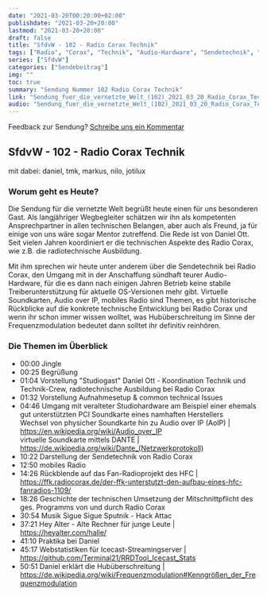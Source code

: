 ```yaml
---
date: "2021-03-20T00:20:00+02:00"
publishdate: "2021-03-20+20:00"
lastmod: "2021-03-20+20:00"
draft: false
title: "SfdvW - 102 - Radio Corax Technik"
tags: ["Radio", "Corax", "Technik", "Audio-Hardware", "Sendetechnik", "Hubüberschreitung"]
series: ["SfdvW"]
categories: ["Sendebeitrag"]
img: ""
toc: true
summary: "Sendung Nummer 102 Radio Corax Technik"
link: "Sendung_fuer_die_vernetzte_Welt_(102)_2021_03_20_Radio_Corax_Technik.mp3"
audio: "Sendung_fuer_die_vernetzte_Welt_(102)_2021_03_20_Radio_Corax_Technik.mp3"
---
```


<div align="center" id="example"></div>
<script src="https://cdn.podlove.org/web-player/embed.js"></script>

Feedback zur Sendung?
[Schreibe uns ein Kommentar](mailto:SfdvW@radiocorax.de)

## SfdvW - 102 - Radio Corax Technik
mit dabei: daniel, tmk, markus, nilo, jotilux

### Worum geht es Heute?
Die Sendung für die vernetzte Welt begrüßt heute einen für uns besonderen Gast. Als langjähriger Wegbegleiter schätzen wir ihn als kompetenten Ansprechpartner in allen technischen Belangen, aber auch als Freund, ja für einige von uns wäre sogar Mentor zutreffend. Die Rede ist von Daniel Ott. Seit vielen Jahren koordiniert er die technischen Aspekte des Radio Corax, wie z.B. die radiotechnische Ausbildung.

Mit ihm sprechen wir heute unter anderem über die Sendetechnik bei Radio Corax, den Umgang mit in der Anschaffung sündhaft teurer Audio-Hardware, für die es dann nach einigen Jahren Betrieb keine stabile Treiberunterstützung für aktuelle OS-Versionen mehr gibt. Virtuelle Soundkarten, Audio over IP, mobiles Radio sind Themen, es gibt historische Rückblicke auf die konkrete technische Entwicklung bei Radio Corax und wenn ihr schon immer wissen wolltet, was Hubüberschreitung im Sinne der Frequenzmodulation bedeutet dann solltet ihr definitiv reinhören.

### Die Themen im Überblick

* 00:00 Jingle
* 00:25 Begrüßung
* 01:04 Vorstellung "Studiogast" Daniel Ott - Koordination Technik und Technik-Crew, radiotechnische Ausbildung bei Radio Corax
* 01:32 Vorstellung Aufnahmesetup & common technical Issues
* 04:46 Umgang mit veralteter Studiohardware am Beispiel einer ehemals gut unterstützten PCI Soundkarte eines namhaften Herstellers  
  Wechsel von physicher Soundkarte hin zu Audio over IP (AoIP) | https://en.wikipedia.org/wiki/Audio_over_IP  
  virtuelle Soundkarte mittels DANTE | https://de.wikipedia.org/wiki/Dante_(Netzwerkprotokoll)  
* 10:22 Darstellung der Sendetechnik von Radio Corax
* 12:50 mobiles Radio
* 14:26 Rückblende auf das Fan-Radioprojekt des HFC | https://ffk.radiocorax.de/der-ffk-unterstutzt-den-aufbau-eines-hfc-fanradios-1109/
* 18:26 Geschichte der technischen Umsetzung der Mitschnittpflicht des ges. Programms von und durch Radio Corax
* 30:54 Musik Sigue Sigue Sputnik - Hack Attac
* 37:21 Hey Alter - Alte Rechner für junge Leute | https://heyalter.com/halle/
* 41:10 Praktika bei Daniel
* 45:17 Webstatistiken für Icecast-Streamingserver | https://github.com/Terminal21/RRDTool_Icecast_Stats
* 50:51 Daniel erklärt die Hubüberschreitung | https://de.wikipedia.org/wiki/Frequenzmodulation#Kenngrößen_der_Frequenzmodulation






<script>
  podlovePlayer('#example', '/blog/sfdvw102.json');
</script>
